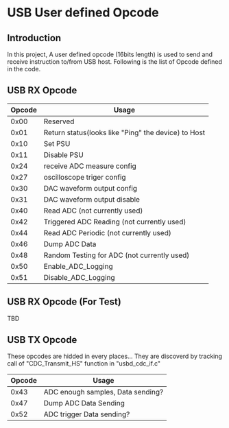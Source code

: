 # USB User defined Opcode

## Introduction

In this project, A user defined opcode (16bits length) is used to send and receive instruction to/from USB host.
Following is the list of Opcode defined in the code.

## USB RX Opcode

|Opcode|Usage|
|------|-----|
|0x00|Reserved|
|0x01|Return status(looks like "Ping" the device) to Host|
|0x10|Set PSU|
|0x11|Disable PSU|
|0x24|receive ADC measure config|
|0x27|oscilloscope triger config|
|0x30|DAC waveform output config|
|0x31|DAC waveform output disable|
|0x40|Read ADC (not currently used)|
|0x42|Triggered ADC Reading (not currently used)|
|0x44|Read ADC Periodic (not currently used)|
|0x46|Dump ADC Data|
|0x48|Random Testing for ADC (not currently used)|
|0x50|Enable_ADC_Logging|
|0x51|Disable_ADC_Logging|


## USB RX Opcode (For Test)

TBD


## USB TX Opcode

These opcodes are hidded in every places...
They are discoverd by tracking call of "CDC_Transmit_HS" function in "usbd_cdc_if.c"


|Opcode|Usage|
|------|-----|
|0x43|ADC enough samples, Data sending?|
|0x47|Dump ADC Data Sending|
|0x52|ADC trigger Data sending?|


